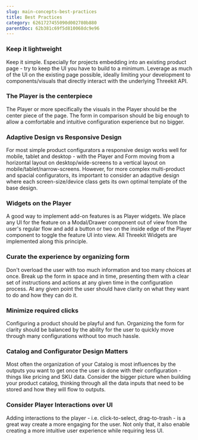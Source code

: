 ```yaml
---
slug: main-concepts-best-practices
title: Best Practices
category: 6261727455090d002780b880
parentDoc: 62b381c69f5d810068dc9e96
---
```


### Keep it lightweight

Keep it simple. Especially for projects embedding into an existing product page - try to keep the UI you have to build to a minimum. Leverage as much of the UI on the existing page possible, ideally limiting your development to components/visuals that directly interact with the underlying Threekit API.

### The Player is the centerpiece

The Player or more specifically the visuals in the Player should be the center piece of the page. The form in comparison should be big enough to allow a comfortable and intuitive configuration experience but no bigger.

### Adaptive Design vs Responsive Design

For most simple product configurators a responsive design works well for mobile, tablet and desktop - with the Player and Form moving from a horizontal layout on desktop/wide-screens to a vertical layout on mobile/tablet/narrow-screens. However, for more complex multi-product and spacial configurators, its important to consider an adaptive design where each screen-size/device class gets its own optimal template of the base design.

### Widgets on the Player

A good way to implement add-on features is as Player widgets. We place any UI for the feature on a Modal/Drawer component out of view from the user's regular flow and add a button or two on the inside edge of the Player component to toggle the feature UI into view. All Threekit Widgets are implemented along this principle.

### Curate the experience by organizing form

Don't overload the user with too much information and too many choices at once. Break up the form in space and in time, presenting them with a clear set of instructions and actions at any given time in the configuration process. At any given point the user should have clarity on what they want to do and how they can do it.

### Minimize required clicks

Configuring a product should be playful and fun. Organizing the form for clarity should be balanced by the ability for the user to quickly move through many configurations without too much hassle.

### Catalog and Configurator Design Matters

Most often the organization of your Catalog is most influences by the outputs you want to get once the user is done with their configuration - things like pricing and SKU data. Consider the bigger picture when building your product catalog, thinking through all the data inputs that need to be stored and how they will flow to outputs.

### Consider Player Interactions over UI

Adding interactions to the player - i.e. click-to-select, drag-to-trash - is a great way create a more engaging for the user. Not only that, it also enable creating a more intuitive user experience while requiring less UI.
